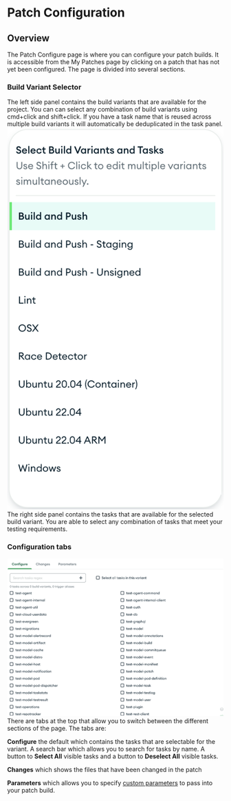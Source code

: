 # Patch Configuration

## Overview
The Patch Configure page is where you can configure your patch builds. It is accessible from the My Patches page by clicking on a patch that has not yet been configured. The page is divided into several sections.

### Build Variant Selector
The left side panel contains the build variants that are available for the project. You can can select any combination of build variants using cmd+click and shift+click. If you have a task name that is reused across multiple build variants it will automatically be deduplicated in the task panel.
![Build Variant Selector](../images/build_variant_selector.png)
 The right side panel contains the tasks that are available for the selected build variant. You are able to select any combination of tasks that meet your testing requirements.

### Configuration tabs
![Task Selector](../images/task_selector.png)
 There are tabs at the top that allow you to switch between the different sections of the page. The tabs are: 
 
 **Configure** the default which contains the tasks that are selectable for the variant. A search bar which allows you to search for tasks by name. A button to **Select All** visible tasks and a button to **Deselect All** visible tasks.
 
  **Changes** which shows the files that have been changed in the patch
  
   **Parameters** which allows you to specify [custom parameters](../Project-Configuration/Parameterized-Builds.md) to pass into your patch build.

